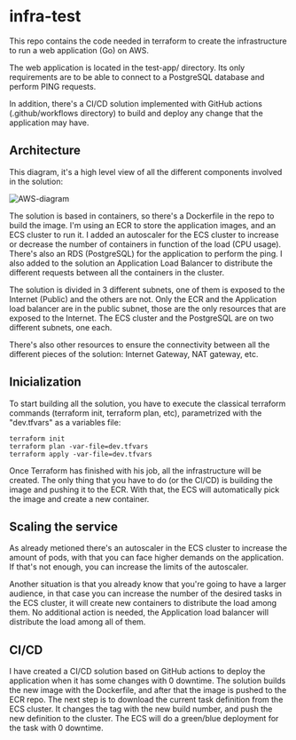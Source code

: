 # infra-test

This repo contains the code needed in terraform to create the infrastructure to run a web application (Go) on AWS.

The web application is located in the test-app/ directory. Its only requirements are to be able to connect to a PostgreSQL database and perform PING requests.

In addition, there's a CI/CD solution implemented with GitHub actions (.github/workflows directory) to build and deploy any change that the application may have.

## Architecture

This diagram, it's a high level view of all the different components involved in the solution:

![AWS-diagram](https://user-images.githubusercontent.com/80314345/234810523-f60088df-facc-432f-8162-b947b4e9e071.jpg)

The solution is based in containers, so there's a Dockerfile in the repo to build the image. I'm using an ECR to store the application images, and an ECS cluster to run it. I added an autoscaler for the ECS cluster to increase or decrease the number of containers in function of the load (CPU usage). There's also an RDS (PostgreSQL) for the application to perform the ping. I also added to the solution an Application Load Balancer to distribute the different requests between all the containers in the cluster.

The solution is divided in 3 different subnets, one of them is exposed to the Internet (Public) and the others are not. Only the ECR and the Application load balancer are in the public subnet, those are the only resources that are exposed to the Internet. The ECS cluster and the PostgreSQL are on two different subnets, one each.

There's also other resources to ensure the connectivity between all the different pieces of the solution: Internet Gateway, NAT gateway, etc.

## Inicialization

To start building all the solution, you have to execute the classical terraform commands (terraform init, terraform plan, etc), parametrized with the "dev.tfvars" as a variables file:

```
terraform init
terraform plan -var-file=dev.tfvars
terraform apply -var-file=dev.tfvars
```

Once Terraform has finished with his job, all the infrastructure will be created. The only thing that you have to do (or the CI/CD) is building the image and pushing it to the ECR. With that, the ECS will automatically pick the image and create a new container.


## Scaling the service

As already metioned there's an autoscaler in the ECS cluster to increase the amount of pods, with that you can face higher demands on the application. If that's not enough, you can increase the limits of the autoscaler. 

Another situation is that you already know that you're going to have a larger audience, in that case you can increase  the number of the desired tasks in the ECS cluster, it will create new containers to distribute the load among them. No additional action is needed, the Application load balancer will distribute the load among all of them.


## CI/CD

I have created a CI/CD solution based on GitHub actions to deploy the application when it has some changes with 0 downtime. The solution builds the new image with the Dockerfile, and after that the image is pushed to the ECR repo. The next step is to download the current task definition from the ECS cluster. It changes the tag with the new build number, and push the new definition to the cluster. The ECS will do a green/blue deployment for the task with 0 downtime.   
